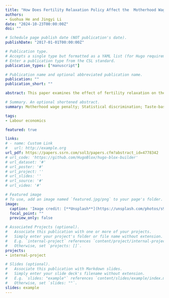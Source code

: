 ```yaml
---
title: "How Does Fertility Relaxation Policy Affect the  Motherhood Wage Penalty"
authors:
- Guohua He and Jingyi Li
date: "2024-10-23T00:00:00Z"
doi: ""

# Schedule page publish date (NOT publication's date).
publishDate: "2017-01-01T00:00:00Z"

# Publication type.
# Accepts a single type but formatted as a YAML list (for Hugo requirements).
# Enter a publication type from the CSL standard.
publication_types: ["manuscript"]

# Publication name and optional abbreviated publication name.
publication: ""
publication_short: ""

abstract: This paper examines the effect of fertility relaxation on the anticipatory motherhood wage penalty, utilizing the China’s two-child policy as quasi-experiment. Our findings reveal heterogeneity in the policy’s effect. For one-child mothers, the policy change signals employers to update their beliefs about potential for future fertility, leading to a significant 9% increase in the wage penalty for them post-policy, compared to the non-mothers. Conversely, mothers who previously violated the policy by having a second child experienced an 8% decrease in their wage penalty as their illegal status was lifted post-policy. These outcomes are primarily attributable to changes in job discrimination rather than shifts in human capital. A further mechanism analysis suggests that the increase in the anticipatory wage penalty for one-child mothers is driven by statistical discrimination, whereas the decrease for two-child mothers is linked to taste-based discrimination post-policy.

# Summary. An optional shortened abstract.
summary: Motherhood wage penalty; Statistical discrimination; Taste-based discrimination; Fertility policy reform

tags:
- Labour economics

featured: true

links:
# - name: Custom Link
#   url: http://example.org
url_pdf: https://papers.ssrn.com/sol3/papers.cfm?abstract_id=4778342
# url_code: 'https://github.com/HugoBlox/hugo-blox-builder'
# url_dataset: '#'
# url_poster: '#'
# url_project: ''
# url_slides: ''
# url_source: '#'
# url_video: '#'

# Featured image
# To use, add an image named `featured.jpg/png` to your page's folder. 
image:
  caption: 'Image credit: [**Unsplash**](https://unsplash.com/photos/s9CC2SKySJM)'
  focal_point: ""
  preview_only: false

# Associated Projects (optional).
#   Associate this publication with one or more of your projects.
#   Simply enter your project's folder or file name without extension.
#   E.g. `internal-project` references `content/project/internal-project/index.md`.
#   Otherwise, set `projects: []`.
projects:
- internal-project

# Slides (optional).
#   Associate this publication with Markdown slides.
#   Simply enter your slide deck's filename without extension.
#   E.g. `slides: "example"` references `content/slides/example/index.md`.
#   Otherwise, set `slides: ""`.
slides: example
---
```


<!-- This work is driven by the results in my [previous paper](/publication/conference-paper/) on LLMs.

{{% callout note %}}
Create your slides in Markdown - click the *Slides* button to check out the example.
{{% /callout %}}

Add the publication's **full text** or **supplementary notes** here. You can use rich formatting such as including [code, math, and images](https://docs.hugoblox.com/content/writing-markdown-latex/). -->

